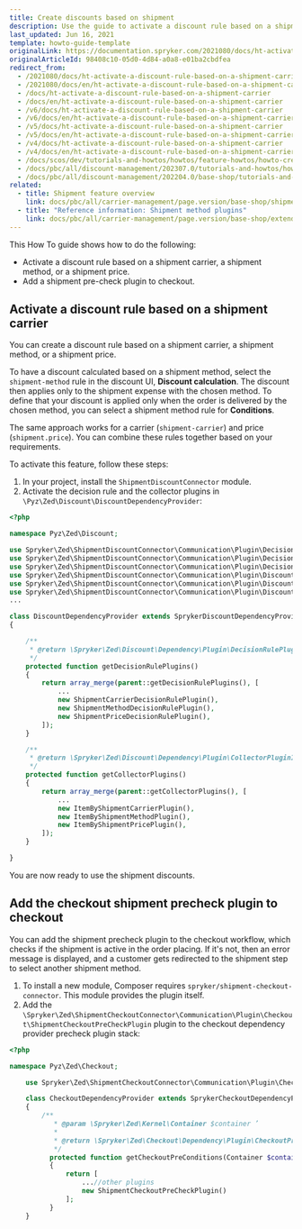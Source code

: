 ```yaml
---
title: Create discounts based on shipment
description: Use the guide to activate a discount rule based on a shipment carrier and add a shipment precheck plugin to checkout.
last_updated: Jun 16, 2021
template: howto-guide-template
originalLink: https://documentation.spryker.com/2021080/docs/ht-activate-a-discount-rule-based-on-a-shipment-carrier
originalArticleId: 98408c10-05d0-4d84-a0a8-e01ba2cbdfea
redirect_from:
  - /2021080/docs/ht-activate-a-discount-rule-based-on-a-shipment-carrier
  - /2021080/docs/en/ht-activate-a-discount-rule-based-on-a-shipment-carrier
  - /docs/ht-activate-a-discount-rule-based-on-a-shipment-carrier
  - /docs/en/ht-activate-a-discount-rule-based-on-a-shipment-carrier
  - /v6/docs/ht-activate-a-discount-rule-based-on-a-shipment-carrier
  - /v6/docs/en/ht-activate-a-discount-rule-based-on-a-shipment-carrier
  - /v5/docs/ht-activate-a-discount-rule-based-on-a-shipment-carrier
  - /v5/docs/en/ht-activate-a-discount-rule-based-on-a-shipment-carrier
  - /v4/docs/ht-activate-a-discount-rule-based-on-a-shipment-carrier
  - /v4/docs/en/ht-activate-a-discount-rule-based-on-a-shipment-carrier
  - /docs/scos/dev/tutorials-and-howtos/howtos/feature-howtos/howto-create-discounts-based-on-shipment.html  
  - /docs/pbc/all/discount-management/202307.0/tutorials-and-howtos/howto-create-discounts-based-on-shipment.html
  - /docs/pbc/all/discount-management/202204.0/base-shop/tutorials-and-howtos/howto-create-discounts-based-on-shipment.html
related:
  - title: Shipment feature overview
    link: docs/pbc/all/carrier-management/page.version/base-shop/shipment-feature-overview.html
  - title: "Reference information: Shipment method plugins"
    link: docs/pbc/all/carrier-management/page.version/base-shop/extend-and-customize/shipment-method-plugins-reference-information.html
---
```


This How To guide shows how to do the following:

* Activate a discount rule based on a shipment carrier, a shipment method, or a shipment price.
* Add a shipment pre-check plugin to checkout.

## Activate a discount rule based on a shipment carrier

You can create a discount rule based on a shipment carrier, a shipment method, or a shipment price.

To have a discount calculated based on a shipment method, select the `shipment-method` rule in the discount UI, **Discount calculation**. The discount then applies only to the shipment expense with the chosen method. To define that your discount is applied only when the order is delivered by the chosen method, you can select a shipment method rule for **Conditions**.

The same approach works for a carrier (`shipment-carrier`) and price (`shipment.price`). You can combine these rules together based on your requirements.

To activate this feature, follow these steps:

1. In your project, install the `ShipmentDiscountConnector` module.
2. Activate the decision rule and the collector plugins in `\Pyz\Zed\Discount\DiscountDependencyProvider`:

```php
<?php

namespace Pyz\Zed\Discount;

use Spryker\Zed\ShipmentDiscountConnector\Communication\Plugin\DecisionRule\ShipmentCarrierDecisionRulePlugin;
use Spryker\Zed\ShipmentDiscountConnector\Communication\Plugin\DecisionRule\ShipmentMethodDecisionRulePlugin;
use Spryker\Zed\ShipmentDiscountConnector\Communication\Plugin\DecisionRule\ShipmentPriceDecisionRulePlugin;
use Spryker\Zed\ShipmentDiscountConnector\Communication\Plugin\DiscountCollector\ItemByShipmentCarrierPlugin;
use Spryker\Zed\ShipmentDiscountConnector\Communication\Plugin\DiscountCollector\ItemByShipmentMethodPlugin;
use Spryker\Zed\ShipmentDiscountConnector\Communication\Plugin\DiscountCollector\ItemByShipmentPricePlugin;
...

class DiscountDependencyProvider extends SprykerDiscountDependencyProvider
{

    /**
     * @return \Spryker\Zed\Discount\Dependency\Plugin\DecisionRulePluginInterface[]
     */
    protected function getDecisionRulePlugins()
    {
        return array_merge(parent::getDecisionRulePlugins(), [
            ...
            new ShipmentCarrierDecisionRulePlugin(),
            new ShipmentMethodDecisionRulePlugin(),
            new ShipmentPriceDecisionRulePlugin(),
        ]);
    }

    /**
     * @return \Spryker\Zed\Discount\Dependency\Plugin\CollectorPluginInterface[]
     */
    protected function getCollectorPlugins()
    {
        return array_merge(parent::getCollectorPlugins(), [
            ...
            new ItemByShipmentCarrierPlugin(),
            new ItemByShipmentMethodPlugin(),
            new ItemByShipmentPricePlugin(),
        ]);
    }

}
```

You are now ready to use the shipment discounts.

## Add the checkout shipment precheck plugin to checkout

You can add the shipment precheck plugin to the checkout workflow, which checks if the shipment is active in the order placing. If it's not, then an error message is displayed, and a customer gets redirected to the shipment step to select another shipment method.

1. To install a new module, Composer requires `spryker/shipment-checkout-connector`. This module provides the plugin itself.
2. Add the `\Spryker\Zed\ShipmentCheckoutConnector\Communication\Plugin\Checkout\ShipmentCheckoutPreCheckPlugin` plugin to the checkout dependency provider precheck plugin stack:

```php
<?php

namespace Pyz\Zed\Checkout;

	use Spryker\Zed\ShipmentCheckoutConnector\Communication\Plugin\Checkout\ShipmentCheckoutPreCheckPlugin;

	class CheckoutDependencyProvider extends SprykerCheckoutDependencyProvider
	{
	    /**
	       * @param \Spryker\Zed\Kernel\Container $container ’
	       *
	       * @return \Spryker\Zed\Checkout\Dependency\Plugin\CheckoutPreConditionInterface[]
	       */
	      protected function getCheckoutPreConditions(Container $container)
	      {
	          return [
	              ...//other plugins
	              new ShipmentCheckoutPreCheckPlugin()
	          ];
	      }
	}
```
